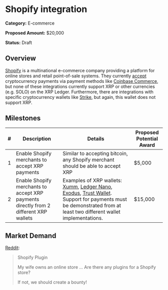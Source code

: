 # Shopify integration

**Category:** E-commerce

**Proposed Amount:** $20,000

**Status:** Draft

## Overview

[Shopify](https://www.shopify.com/) is a multinational e-commerce company providing a platform for online stores and retail point-of-sale systems. They currently [accept](https://help.shopify.com/en/manual/payments/additional-payment-methods/cryptocurrency) cryptocurrency payments via payment methods like [Coinbase Commerce](https://commerce.coinbase.com/integrate/shopify), but none of these integrations currently support XRP or other currencies (e.g. SOLO) on the XRP Ledger. Furthermore, there are integrations with specific cryptocurrency wallets like [Strike](https://www.coindesk.com/business/2022/05/19/shopify-expands-crypto-payment-options-with-cryptocom-pact/), but again, this wallet does not support XRP.

## Milestones

| # | Description | Details | Proposed Potential Award |
| --- | --- | --- | --- |
| 1 | Enable Shopify merchants to accept XRP payments | Similar to accepting bitcoin, any Shopify merchant should be able to accept XRP | $5,000 |
| 2 | Enable Shopify merchants to accept XRP payments directly from 2 different XRP wallets | Examples of XRP wallets: [Xumm](https://xumm.app/), [Ledger Nano](https://www.ledger.com/), [Exodus](https://www.exodus.com/), [Trust Wallet](https://trustwallet.com/xrp-wallet/). Support for payments must be demonstrated from at least two different wallet implementations. | $15,000 |

## Market Demand

[Reddit](https://www.reddit.com/r/Ripple/comments/6xfygg/shopify_plugin/):
> Shopify Plugin
>
> My wife owns an online store ... Are there any plugins for a Shopify store?
>
> If not, we should create a bounty!
